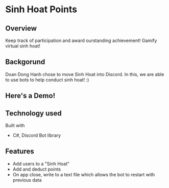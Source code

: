 # Sinh Hoat Points

## Overview

Keep track of participation and award ourstanding achievement! Gamify virtual sinh hoat!

## Backgorund

Doan Dong Hanh chose to move Sinh Hoat into Discord. In this, we are able to use bots to help conduct sinh hoat! :) 

## Here's a Demo! 



## Technology used

Built with

  - C#, Discord Bot library

## Features

- Add users to a "Sinh Hoat"
- Add and deduct points
- On app close, write to a text file which allows the bot to restart with previous data
